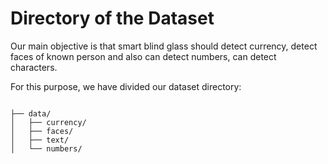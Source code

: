 # Directory of the Dataset

Our main objective is that smart blind glass should detect currency, detect faces of known person and also can detect numbers, can detect characters.

For this purpose, we have divided our dataset directory:

```

├── data/
│   ├── currency/
│   ├── faces/
│   ├── text/
│   └── numbers/

```